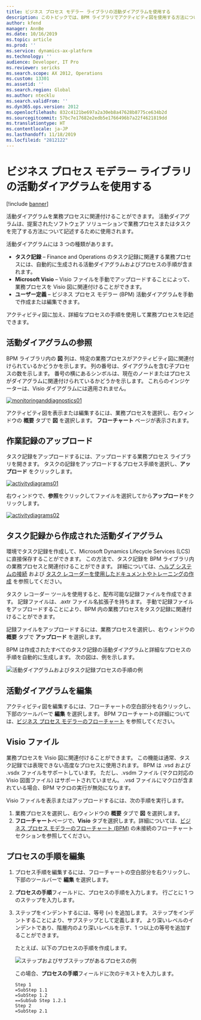 ```yaml
---
title: ビジネス プロセス モデラー ライブラリの活動ダイアグラムを使用する
description: このトピックでは、BPM ライブラリでアクティビティ図を使用する方法について説明します。
author: kfend
manager: AnnBe
ms.date: 10/16/2019
ms.topic: article
ms.prod: ''
ms.service: dynamics-ax-platform
ms.technology: ''
audience: Developer, IT Pro
ms.reviewer: sericks
ms.search.scope: AX 2012, Operations
ms.custom: 13301
ms.assetid: ''
ms.search.region: Global
ms.author: ntecklu
ms.search.validFrom: ''
ms.dyn365.ops.version: 2012
ms.openlocfilehash: 832c4121be697a2a30eb8a47628b8775ce634b2d
ms.sourcegitcommit: 57bc7e17682e2edb5e1766496b7a22f4621819dd
ms.translationtype: HT
ms.contentlocale: ja-JP
ms.lasthandoff: 11/18/2019
ms.locfileid: "2812122"
---
```

# <a name="work-with-activity-diagrams-in-business-process-modeler-libraries"></a>ビジネス プロセス モデラー ライブラリの活動ダイアグラムを使用する

[!include [banner](../includes/banner.md)]

活動ダイアグラムを業務プロセスに関連付けることができます。 活動ダイアグラムは、提案されたソフトウェア ソリューションで業務プロセスまたはタスクを完了する方法について記述するために使用されます。

活動ダイアグラムには 3 つの種類があります。

- **タスク記録** – Finance and Operations のタスク記録に関連する業務プロセスには、自動的に生成される活動ダイアグラムおよびプロセスの手順が含まれます。
- **Microsoft Visio** – Visio ファイルを手動でアップロードすることによって、業務プロセスを Visio 図に関連付けることができます。
- **ユーザー定義** – ビジネス プロセス モデラー (BPM) 活動ダイアグラムを手動で作成または編集できます。

アクティビティ図に加え、詳細なプロセスの手順を使用して業務プロセスを記述できます。

## <a name="browse-activity-diagrams"></a>活動ダイアグラムの参照
BPM ライブラリ内の **図** 列は、特定の業務プロセスがアクティビティ図に関連付けられているかどうかを示します。 列の番号は、ダイアグラムを含む子プロセスの数を示します。 番号の横にあるシンボルは、現在のノードまたはプロセスがダイアグラムに関連付けられているかどうかを示します。 これらのインジケーターは、Visio ダイアグラムには適用されません。

[![monitoringanddiagnostics01](./media/browse_activity_diagrams.JPG)](./media/browse_activity_diagrams.JPG)

アクティビティ図を表示または編集するには、業務プロセスを選択し、右ウィンドウの **概要** タブで **図** を選択します。 **フローチャート** ページが表示されます。

## <a name="upload-task-recording"></a>作業記録のアップロード
タスク記録をアップロードするには、アップロードする業務プロセス ライブラリを開きます。 タスクの記録をアップロードするプロセス手順を選択し、**アップロード** をクリックします。

[![activitydiagrams01](./media/activity_diagrams_01.jpg)](./media/activity_diagrams_01.jpg)


右ウィンドウで、**参照**をクリックしてファイルを選択してから**アップロード**をクリックします。

[![activitydiagrams02](./media/activity_diagrams_02.jpg)](./media/activity_diagrams_02.jpg)


## <a name="activity-diagrams-that-are-created-from-task-recordings"></a>タスク記録から作成された活動ダイアグラム
環境でタスク記録を作成して、Microsoft Dynamics Lifecycle Services (LCS) に直接保存することができます。 この方法で、タスク記録を BPM ライブラリ内の業務プロセスと関連付けることができます。 詳細については、[ヘルプ システムの接続](../../fin-ops/get-started/help-connect.md) および [タスク レコーダーを使用したドキュメントやトレーニングの作成](../user-interface/task-recorder-training-docs.md) を参照してください。

タスク レコーダー ツールを使用すると、配布可能な記録ファイルを作成できます。 記録ファイルは、.axtr ファイル名拡張子を持ちます。 手動で記録ファイルをアップロードすることにより、BPM 内の業務プロセスをタスク記録に関連付けることができます。 

記録ファイルをアップロードするには、業務プロセスを選択し、右ウィンドウの **概要** タブで **アップロード** を選択します。

BPM は作成されたすべてのタスク記録の活動ダイアグラムと詳細なプロセスの手順を自動的に生成します。 次の図は、例を示します。

![活動ダイアグラムおよびタスク記録プロセスの手順の例](./media/NEWBPM_BlogPost17-1024x483.png "活動ダイアグラムおよびタスク記録プロセスの手順の例")

## <a name="edit-activity-diagrams"></a>活動ダイアグラムを編集
アクティビティ図を編集するには、フローチャートの空白部分を右クリックし、下部のツールバーで **編集** を選択します。 BPM フローチャートの詳細については、[ビジネス プロセス モデラーのフローチャート](flowcharts-business-process-modeler.md) を参照してください。

## <a name="visio-files"></a>Visio ファイル
業務プロセスを Visio 図に関連付けることができます。 この機能は通常、タスク記録では表現できない高度なプロセスに使用されます。 BPM は .vsd および .vsdx ファイルをサポートしています。 ただし、.vsdm ファイル (マクロ対応の Visio 図面ファイル) はサポートされていません。 .vsd ファイルにマクロが含まれている場合、BPM マクロの実行が無効になります。

Visio ファイルを表示またはアップロードするには、次の手順を実行します。

1. 業務プロセスを選択し、右ウィンドウの **概要** タブで **図** を選択します。
2. **フローチャート**ページで、**Visio** タブを選択します。詳細については、[ビジネス プロセス モデラーのフローチャート (BPM)](flowcharts-business-process-modeler.md) の未接続のフローチャート セクションを参照してください。

## <a name="edit-process-steps"></a>プロセスの手順を編集
1. プロセス手順を編集するには、フローチャートの空白部分を右クリックし、下部のツールバーで **編集** を選択します。
2. **プロセスの手順**フィールドに、プロセスの手順を入力します。 行ごとに 1 つのステップを入力します。
3. ステップをインデントするには、等号 (=) を追加します。 ステップをインデントすることにより、サブステップとして定義します。 より深いレベルのインデントであり、階層内のより深いレベルを示す、1 つ以上の等号を追加することができます。

    たとえば、以下のプロセスの手順を作成します。

    ![ステップおよびサブステップがあるプロセスの例](./media/NEWBPM_BlogPost19.png "ステップおよびサブステップがあるプロセスの例")

    この場合、**プロセスの手順**フィールドに次のテキストを入力します。

    ```
    Step 1
    =SubStep 1.1
    =SubStep 1.2
    ==SubSub Step 1.2.1
    Step 2
    =SubStep 2.1
    ```
